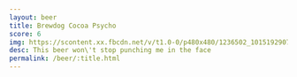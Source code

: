 ```yaml
---
layout: beer
title: Brewdog Cocoa Psycho
score: 6
img: https://scontent.xx.fbcdn.net/v/t1.0-0/p480x480/1236502_10151929072183745_392721452_n.jpg?oh=eb3ff22b6141e13056d3c3762e3f9ce5&oe=583CB463
desc: This beer won\'t stop punching me in the face
permalink: /beer/:title.html
---
```

